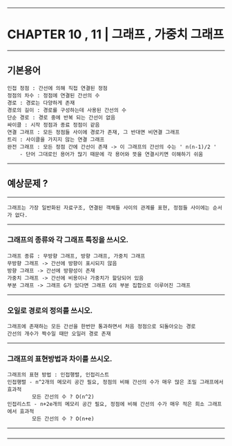 ----------------------------------------------------------------------------------------------------
# CHAPTER 10 , 11 | 그래프 , 가중치 그래프
----------------------------------------------------------------------------------------------------
## 기본용어
    인접 정점 : 간선에 의해 직접 연결된 정점
    정점의 차수 : 정점에 연결된 간선의 수
    경로 : 경로는 다양하게 존재
    경로의 길이 : 경로를 구성하는데 사용된 간선의 수
    단순 경로 : 경로 중에 반복 되는 간선이 없음
    싸이클 : 시작 정점과 종료 정점이 같음
    연결 그래프 : 모든 정점들 사이에 경로가 존재, 그 반대면 비연결 그래프
    트리 : 사이클을 가지지 않는 연결 그래프
    완전 그래프 : 모든 정점 간에 간선이 존재 -> 이 그래프의 간선의 수는 ' n(n-1)/2 '
        - 단어 그대로인 용어가 많기 때문에 각 용어와 뜻을 연결시키면 이해하기 쉬움
----------------------------------------------------------------------------------------------------
## 예상문제 ?
----------------------------------------------------------------------------------------------------
    그래프는 가장 일반화된 자료구조, 연결된 객체들 사이의 관계를 표현, 정점들 사이에는 순서가 없다.
----------------------------------------------------------------------------------------------------
### 그래프의 종류와 각 그래프 특징을 쓰시오.
    그래프 종류 : 무방향 그래프, 방향 그래프, 가중치 그래프
    무방향 그래프 -> 간선에 방향이 표시되지 않음
    방향 그래프 -> 간선에 방향성이 존재
    가중치 그래프 -> 간선에 비용이나 가중치가 할당되어 있음
    부분 그래프 -> 그래프 G가 있다면 그래프 G의 부분 집합으로 이루어진 그래프
----------------------------------------------------------------------------------------------------
### 오일로 경로의 정의를 쓰시오.
    그래프에 존재하는 모든 간선을 한번만 통과하면서 처음 정점으로 되돌아오는 경로
    간선의 개수가 짝수일 때만 오일러 경로 존재
----------------------------------------------------------------------------------------------------
### 그래프의 표현방법과 차이를 쓰시오.
    그래프의 표현 방법 : 인접행렬, 인접리스트
    인접행렬 - n^2개의 메모리 공간 필요, 정점의 비해 간선의 수가 매우 많은 조밀 그래프에서 효과적
            모든 간선의 수 ? O(n^2)
    인접리스트 - n+2e개의 메모리 공간 필요, 정점에 비해 간선의 수가 매우 적은 희소 그래프에서 효과적
            모든 간선의 수 ? O(n+e)
----------------------------------------------------------------------------------------------------
### 
----------------------------------------------------------------------------------------------------
